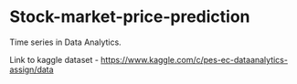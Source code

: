# Stock-market-price-prediction
Time series in Data Analytics.

Link to kaggle dataset - https://www.kaggle.com/c/pes-ec-dataanalytics-assign/data
